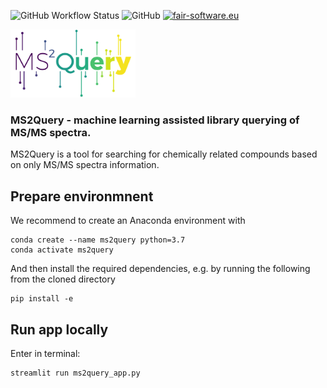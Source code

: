 ![GitHub Workflow Status](https://img.shields.io/github/workflow/status/iomega/ms2query/CI%20Build)
![GitHub](https://img.shields.io/github/license/iomega/ms2query)
[![fair-software.eu](https://img.shields.io/badge/fair--software.eu-%E2%97%8F%20%20%E2%97%8F%20%20%E2%97%8B%20%20%E2%97%8F%20%20%E2%97%8B-orange)](https://fair-software.eu)

<img src="https://github.com/iomega/ms2query/blob/main/images/ms2query_logo.svg" width="200">

### MS2Query - machine learning assisted library querying of MS/MS spectra.
MS2Query is a tool for searching for chemically related compounds based on only MS/MS spectra information. 

## Prepare environmnent
We recommend to create an Anaconda environment with

```
conda create --name ms2query python=3.7
conda activate ms2query
```
And then install the required dependencies, e.g. by running the following from the cloned directory
```
pip install -e
```
  
## Run app locally
Enter in terminal:
```
streamlit run ms2query_app.py
```
